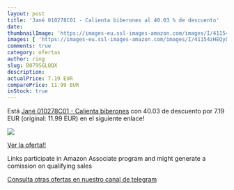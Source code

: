 ```yaml
---
layout: post
title: 'Jané 010278C01 - Calienta biberones al 40.03 % de descuento'
date: 
thumbnailImage: 'https://images-eu.ssl-images-amazon.com/images/I/41154zHEQyL._SL200_.jpg'
images: [ 'https://images-eu.ssl-images-amazon.com/images/I/41154zHEQyL._SL200_.jpg' ]
comments: true
category: ofertas
author: ring
slug: B079SGLQQX
description:
actualPrice: 7.19 EUR
comparePrice: 11.99 EUR
inStock: true
---
```


Está [Jané 010278C01 - Calienta biberones](https://www.amazon.es/dp/B079SGLQQX/?tag=tolees-21) con 40.03 de descuento por 7.19 EUR (original: 11.99 EUR) en el siguiente enlace!

[![](https://images-eu.ssl-images-amazon.com/images/I/41154zHEQyL._SL200_.jpg)](https://www.amazon.es/dp/B079SGLQQX/?tag=tolees-21)

[Ver la oferta!!](https://www.amazon.es/dp/B079SGLQQX/?tag=tolees-21)

Links participate in Amazon Associate program and might generate a comission on qualifying sales

[Consulta otras ofertas en nuestro canal de telegram](https://t.me/s/ofertas25)

